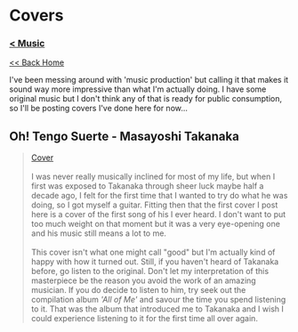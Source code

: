 # Covers

### [< Music](../)

[<< Back Home](/..)

I've been messing around with 'music production' but calling it that makes it sound way more impressive than what I'm actually doing. I have some original music but I don't think any of that is ready for public consumption, so I'll be posting covers I've done here for now...

## Oh! Tengo Suerte - Masayoshi Takanaka

> [Cover](https://youtu.be/sVL8ThvirZY?si=SMNVdaLB94jFRZuy)<br><br>I was never really musically inclined for most of my life, but when I first was exposed to Takanaka through sheer luck maybe half a decade ago, I felt for the first time that I wanted to try do what he was doing, so I got myself a guitar. Fitting then that the first cover I post here is a cover of the first song of his I ever heard. I don't want to put too much weight on that moment but it was a very eye-opening one and his music still means a lot to me.<br><br>This cover isn't what one might call "good" but I'm actually kind of happy with how it turned out. Still, if you haven't heard of Takanaka before, go listen to the original. Don't let my interpretation of this masterpiece be the reason you avoid the work of an amazing musician. If you do decide to listen to him, try seek out the compilation album _'All of Me'_ and savour the time you spend listening to it. That was the album that introduced me to Takanaka and I wish I could experience listening to it for the first time all over again.